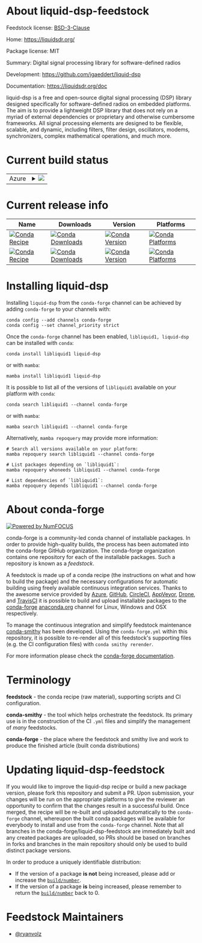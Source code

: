 About liquid-dsp-feedstock
==========================

Feedstock license: [BSD-3-Clause](https://github.com/conda-forge/liquid-dsp-feedstock/blob/main/LICENSE.txt)

Home: https://liquidsdr.org/

Package license: MIT

Summary: Digital signal processing library for software-defined radios

Development: https://github.com/jgaeddert/liquid-dsp

Documentation: https://liquidsdr.org/doc

liquid-dsp is a free and open-source digital signal processing (DSP) library designed specifically for software-defined radios on embedded platforms. The aim is to provide a lightweight DSP library that does not rely on a myriad of external dependencies or proprietary and otherwise cumbersome frameworks. All signal processing elements are designed to be flexible, scalable, and dynamic, including filters, filter design, oscillators, modems, synchronizers, complex mathematical operations, and much more.


Current build status
====================


<table>
    
  <tr>
    <td>Azure</td>
    <td>
      <details>
        <summary>
          <a href="https://dev.azure.com/conda-forge/feedstock-builds/_build/latest?definitionId=18407&branchName=main">
            <img src="https://dev.azure.com/conda-forge/feedstock-builds/_apis/build/status/liquid-dsp-feedstock?branchName=main">
          </a>
        </summary>
        <table>
          <thead><tr><th>Variant</th><th>Status</th></tr></thead>
          <tbody><tr>
              <td>linux_64_microarch_level1</td>
              <td>
                <a href="https://dev.azure.com/conda-forge/feedstock-builds/_build/latest?definitionId=18407&branchName=main">
                  <img src="https://dev.azure.com/conda-forge/feedstock-builds/_apis/build/status/liquid-dsp-feedstock?branchName=main&jobName=linux&configuration=linux%20linux_64_microarch_level1" alt="variant">
                </a>
              </td>
            </tr><tr>
              <td>linux_64_microarch_level3</td>
              <td>
                <a href="https://dev.azure.com/conda-forge/feedstock-builds/_build/latest?definitionId=18407&branchName=main">
                  <img src="https://dev.azure.com/conda-forge/feedstock-builds/_apis/build/status/liquid-dsp-feedstock?branchName=main&jobName=linux&configuration=linux%20linux_64_microarch_level3" alt="variant">
                </a>
              </td>
            </tr><tr>
              <td>linux_64_microarch_level4</td>
              <td>
                <a href="https://dev.azure.com/conda-forge/feedstock-builds/_build/latest?definitionId=18407&branchName=main">
                  <img src="https://dev.azure.com/conda-forge/feedstock-builds/_apis/build/status/liquid-dsp-feedstock?branchName=main&jobName=linux&configuration=linux%20linux_64_microarch_level4" alt="variant">
                </a>
              </td>
            </tr><tr>
              <td>linux_aarch64</td>
              <td>
                <a href="https://dev.azure.com/conda-forge/feedstock-builds/_build/latest?definitionId=18407&branchName=main">
                  <img src="https://dev.azure.com/conda-forge/feedstock-builds/_apis/build/status/liquid-dsp-feedstock?branchName=main&jobName=linux&configuration=linux%20linux_aarch64_" alt="variant">
                </a>
              </td>
            </tr><tr>
              <td>linux_ppc64le</td>
              <td>
                <a href="https://dev.azure.com/conda-forge/feedstock-builds/_build/latest?definitionId=18407&branchName=main">
                  <img src="https://dev.azure.com/conda-forge/feedstock-builds/_apis/build/status/liquid-dsp-feedstock?branchName=main&jobName=linux&configuration=linux%20linux_ppc64le_" alt="variant">
                </a>
              </td>
            </tr><tr>
              <td>osx_64_microarch_level1</td>
              <td>
                <a href="https://dev.azure.com/conda-forge/feedstock-builds/_build/latest?definitionId=18407&branchName=main">
                  <img src="https://dev.azure.com/conda-forge/feedstock-builds/_apis/build/status/liquid-dsp-feedstock?branchName=main&jobName=osx&configuration=osx%20osx_64_microarch_level1" alt="variant">
                </a>
              </td>
            </tr><tr>
              <td>osx_64_microarch_level3</td>
              <td>
                <a href="https://dev.azure.com/conda-forge/feedstock-builds/_build/latest?definitionId=18407&branchName=main">
                  <img src="https://dev.azure.com/conda-forge/feedstock-builds/_apis/build/status/liquid-dsp-feedstock?branchName=main&jobName=osx&configuration=osx%20osx_64_microarch_level3" alt="variant">
                </a>
              </td>
            </tr><tr>
              <td>osx_64_microarch_level4</td>
              <td>
                <a href="https://dev.azure.com/conda-forge/feedstock-builds/_build/latest?definitionId=18407&branchName=main">
                  <img src="https://dev.azure.com/conda-forge/feedstock-builds/_apis/build/status/liquid-dsp-feedstock?branchName=main&jobName=osx&configuration=osx%20osx_64_microarch_level4" alt="variant">
                </a>
              </td>
            </tr><tr>
              <td>osx_arm64</td>
              <td>
                <a href="https://dev.azure.com/conda-forge/feedstock-builds/_build/latest?definitionId=18407&branchName=main">
                  <img src="https://dev.azure.com/conda-forge/feedstock-builds/_apis/build/status/liquid-dsp-feedstock?branchName=main&jobName=osx&configuration=osx%20osx_arm64_" alt="variant">
                </a>
              </td>
            </tr><tr>
              <td>win_64_microarch_level1</td>
              <td>
                <a href="https://dev.azure.com/conda-forge/feedstock-builds/_build/latest?definitionId=18407&branchName=main">
                  <img src="https://dev.azure.com/conda-forge/feedstock-builds/_apis/build/status/liquid-dsp-feedstock?branchName=main&jobName=win&configuration=win%20win_64_microarch_level1" alt="variant">
                </a>
              </td>
            </tr><tr>
              <td>win_64_microarch_level3</td>
              <td>
                <a href="https://dev.azure.com/conda-forge/feedstock-builds/_build/latest?definitionId=18407&branchName=main">
                  <img src="https://dev.azure.com/conda-forge/feedstock-builds/_apis/build/status/liquid-dsp-feedstock?branchName=main&jobName=win&configuration=win%20win_64_microarch_level3" alt="variant">
                </a>
              </td>
            </tr>
          </tbody>
        </table>
      </details>
    </td>
  </tr>
</table>

Current release info
====================

| Name | Downloads | Version | Platforms |
| --- | --- | --- | --- |
| [![Conda Recipe](https://img.shields.io/badge/recipe-libliquid1-green.svg)](https://anaconda.org/conda-forge/libliquid1) | [![Conda Downloads](https://img.shields.io/conda/dn/conda-forge/libliquid1.svg)](https://anaconda.org/conda-forge/libliquid1) | [![Conda Version](https://img.shields.io/conda/vn/conda-forge/libliquid1.svg)](https://anaconda.org/conda-forge/libliquid1) | [![Conda Platforms](https://img.shields.io/conda/pn/conda-forge/libliquid1.svg)](https://anaconda.org/conda-forge/libliquid1) |
| [![Conda Recipe](https://img.shields.io/badge/recipe-liquid--dsp-green.svg)](https://anaconda.org/conda-forge/liquid-dsp) | [![Conda Downloads](https://img.shields.io/conda/dn/conda-forge/liquid-dsp.svg)](https://anaconda.org/conda-forge/liquid-dsp) | [![Conda Version](https://img.shields.io/conda/vn/conda-forge/liquid-dsp.svg)](https://anaconda.org/conda-forge/liquid-dsp) | [![Conda Platforms](https://img.shields.io/conda/pn/conda-forge/liquid-dsp.svg)](https://anaconda.org/conda-forge/liquid-dsp) |

Installing liquid-dsp
=====================

Installing `liquid-dsp` from the `conda-forge` channel can be achieved by adding `conda-forge` to your channels with:

```
conda config --add channels conda-forge
conda config --set channel_priority strict
```

Once the `conda-forge` channel has been enabled, `libliquid1, liquid-dsp` can be installed with `conda`:

```
conda install libliquid1 liquid-dsp
```

or with `mamba`:

```
mamba install libliquid1 liquid-dsp
```

It is possible to list all of the versions of `libliquid1` available on your platform with `conda`:

```
conda search libliquid1 --channel conda-forge
```

or with `mamba`:

```
mamba search libliquid1 --channel conda-forge
```

Alternatively, `mamba repoquery` may provide more information:

```
# Search all versions available on your platform:
mamba repoquery search libliquid1 --channel conda-forge

# List packages depending on `libliquid1`:
mamba repoquery whoneeds libliquid1 --channel conda-forge

# List dependencies of `libliquid1`:
mamba repoquery depends libliquid1 --channel conda-forge
```


About conda-forge
=================

[![Powered by
NumFOCUS](https://img.shields.io/badge/powered%20by-NumFOCUS-orange.svg?style=flat&colorA=E1523D&colorB=007D8A)](https://numfocus.org)

conda-forge is a community-led conda channel of installable packages.
In order to provide high-quality builds, the process has been automated into the
conda-forge GitHub organization. The conda-forge organization contains one repository
for each of the installable packages. Such a repository is known as a *feedstock*.

A feedstock is made up of a conda recipe (the instructions on what and how to build
the package) and the necessary configurations for automatic building using freely
available continuous integration services. Thanks to the awesome service provided by
[Azure](https://azure.microsoft.com/en-us/services/devops/), [GitHub](https://github.com/),
[CircleCI](https://circleci.com/), [AppVeyor](https://www.appveyor.com/),
[Drone](https://cloud.drone.io/welcome), and [TravisCI](https://travis-ci.com/)
it is possible to build and upload installable packages to the
[conda-forge](https://anaconda.org/conda-forge) [anaconda.org](https://anaconda.org/)
channel for Linux, Windows and OSX respectively.

To manage the continuous integration and simplify feedstock maintenance
[conda-smithy](https://github.com/conda-forge/conda-smithy) has been developed.
Using the ``conda-forge.yml`` within this repository, it is possible to re-render all of
this feedstock's supporting files (e.g. the CI configuration files) with ``conda smithy rerender``.

For more information please check the [conda-forge documentation](https://conda-forge.org/docs/).

Terminology
===========

**feedstock** - the conda recipe (raw material), supporting scripts and CI configuration.

**conda-smithy** - the tool which helps orchestrate the feedstock.
                   Its primary use is in the construction of the CI ``.yml`` files
                   and simplify the management of *many* feedstocks.

**conda-forge** - the place where the feedstock and smithy live and work to
                  produce the finished article (built conda distributions)


Updating liquid-dsp-feedstock
=============================

If you would like to improve the liquid-dsp recipe or build a new
package version, please fork this repository and submit a PR. Upon submission,
your changes will be run on the appropriate platforms to give the reviewer an
opportunity to confirm that the changes result in a successful build. Once
merged, the recipe will be re-built and uploaded automatically to the
`conda-forge` channel, whereupon the built conda packages will be available for
everybody to install and use from the `conda-forge` channel.
Note that all branches in the conda-forge/liquid-dsp-feedstock are
immediately built and any created packages are uploaded, so PRs should be based
on branches in forks and branches in the main repository should only be used to
build distinct package versions.

In order to produce a uniquely identifiable distribution:
 * If the version of a package **is not** being increased, please add or increase
   the [``build/number``](https://docs.conda.io/projects/conda-build/en/latest/resources/define-metadata.html#build-number-and-string).
 * If the version of a package **is** being increased, please remember to return
   the [``build/number``](https://docs.conda.io/projects/conda-build/en/latest/resources/define-metadata.html#build-number-and-string)
   back to 0.

Feedstock Maintainers
=====================

* [@ryanvolz](https://github.com/ryanvolz/)

